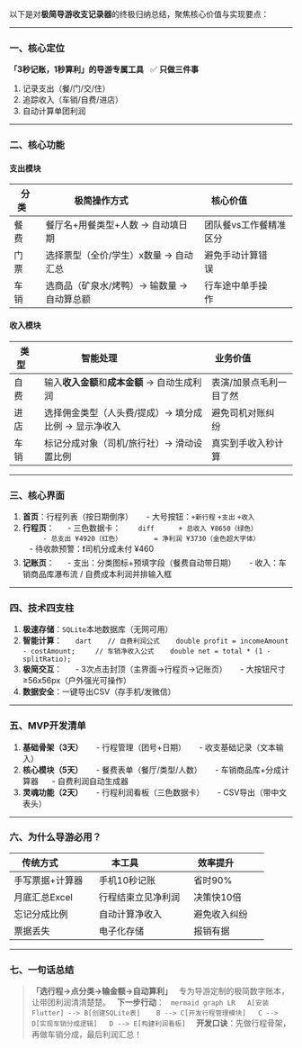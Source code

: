 以下是对**极简导游收支记录器**的终极归纳总结，聚焦核心价值与实现要点：

---

### **一、核心定位**
**「3秒记账，1秒算利」的导游专属工具**  
✅ **只做三件事**  
1. 记录支出（餐/门/交/住）  
2. 追踪收入（车销/自费/进店）  
3. 自动计算单团利润  

---

### **二、核心功能**
#### **支出模块**  
| 分类   | 极简操作方式                | 核心价值              |
|--------|----------------------------|----------------------|
| 餐费   | 餐厅名+用餐类型+人数 → 自动填日期 | 团队餐vs工作餐精准区分 |
| 门票   | 选择票型（全价/学生）x数量 → 自动汇总 | 避免手动计算错误      |
| 车销   | 选商品（矿泉水/烤鸭）→ 输数量 → 自动算总额 | 行车途中单手操作      |

#### **收入模块**  
| 类型   | 智能处理                    | 业务价值              |
|--------|----------------------------|----------------------|
| 自费   | 输入**收入金额**和**成本金额** → 自动生成利润 | 表演/加景点毛利一目了然 |
| 进店   | 选择佣金类型（人头费/提成）→ 填分成比例 → 显示净收入 | 避免司机对账纠纷      |
| 车销   | 标记分成对象（司机/旅行社）→ 滑动设置比例 | 真实到手收入秒计算    |

---

### **三、核心界面**  
1. **首页**：行程列表（按日期倒序）  
   - 大号按钮：`+新行程` `+支出` `+收入`
2. **行程页**：  
   - 三色数据卡：  
     ```diff
     + 总收入 ¥8650（绿色）  
     - 总支出 ¥4920（红色）  
     = 净利润 ¥3730（金色超大字体）  
     ```
   - 待收款预警：❗司机分成未付 ¥460
3. **记账页**：  
   - 支出：分类图标+预填字段（餐费自动带日期）  
   - 收入：车销商品库瀑布流 / 自费成本利润并排输入框  

---

### **四、技术四支柱**  
1. **极速存储**：`SQLite`本地数据库（无网可用）  
2. **智能计算**：  
   ```dart
   // 自费利润公式
   double profit = incomeAmount - costAmount; 
   // 车销净收入公式
   double net = total * (1 - splitRatio);
   ```
3. **极简交互**：  
   - 3次点击封顶（主界面→行程页→记账页）  
   - 大按钮尺寸≥56x56px（户外强光可操作）  
4. **数据安全**：一键导出CSV（存手机/发微信）  

---

### **五、MVP开发清单**  
1. **基础骨架（3天）**  
   - 行程管理（团号+日期）  
   - 收支基础记录（文本输入）  
2. **核心模块（5天）**  
   - 餐费表单（餐厅/类型/人数）  
   - 车销商品库+分成计算器  
   - 自费利润自动生成器  
3. **灵魂功能（2天）**  
   - 行程利润看板（三色数据卡）  
   - CSV导出（带中文表头）  

---

### **六、为什么导游必用？** 
| 传统方式          | 本工具              | 效率提升         |
|-------------------|---------------------|------------------|
| 手写票据+计算器   | 手机10秒记账        | 省时90%          |
| 月底汇总Excel     | 行程结束立见净利润  | 决策快10倍       |
| 忘记分成比例      | 自动计算净收入      | 避免收入纠纷     |
| 票据丢失          | 电子化存储          | 报销有据         |

---

### **七、一句话总结**  
> **「选行程→点分类→输金额→自动算利」**  
> 专为导游定制的极简数字账本，让带团利润清清楚楚。  
**下一步行动**：  
    ```mermaid
    graph LR
      A[安装Flutter] --> B[创建SQLite表] 
      B --> C[开发行程管理模块]
      C --> D[实现车销分成逻辑]
      D --> E[构建利润看板]
    ```  
    **开发口诀**：先做行程骨架，再做车销分成，最后利润汇总！